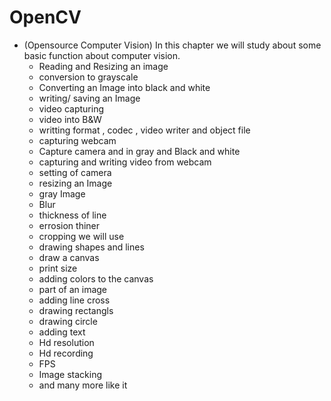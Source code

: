# OpenCV 
- (Opensource Computer Vision)
  In this chapter we will study about some basic function about computer vision.
  - Reading and Resizing an image
  - conversion to grayscale 
  - Converting an Image into black and white 
  - writing/ saving an Image
  - video capturing 
  - video into B&W
  - writting format , codec , video writer and object file 
  - capturing webcam 
  - Capture camera  and in gray and Black and white 
  - capturing and writing video from webcam
  - setting of camera
  - resizing an Image
  - gray Image 
  - Blur
  - thickness of line
  - errosion thiner
  - cropping we will use 
  - drawing shapes and lines 
  - draw a canvas
  - print size
  - adding colors to the canvas 
  - part of an image
  - adding line cross
  - drawing rectangls
  - drawing circle
  - adding text 
  - Hd resolution
  - Hd recording 
  - FPS
  - Image stacking 
  - and many more like it
